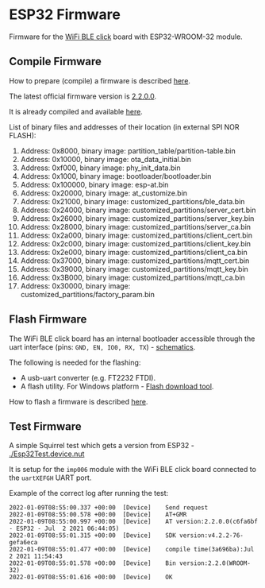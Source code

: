 # ESP32 Firmware #

Firmware for the [WiFi BLE click](https://www.mikroe.com/wifi-ble-click) board with ESP32-WROOM-32 module.

## Compile Firmware ##

How to prepare (compile) a firmware is described [here](https://docs.espressif.com/projects/esp-at/en/latest/Compile_and_Develop/).

The latest official firmware version is [2.2.0.0](https://github.com/espressif/esp-at/releases/tag/v2.2.0.0_esp32).

It is already compiled and available [here](https://github.com/espressif/esp-at/files/6767464/ESP32-WROOM_AT_V2.2.0.0.zip).

List of binary files and addresses of their location (in external SPI NOR FLASH):
1) Address: 0x8000, binary image: partition_table/partition-table.bin 
2) Address: 0x10000, binary image: ota_data_initial.bin 
3) Address: 0xf000, binary image: phy_init_data.bin 
4) Address: 0x1000, binary image: bootloader/bootloader.bin 
5) Address: 0x100000, binary image: esp-at.bin 
6) Address: 0x20000, binary image: at_customize.bin 
7) Address: 0x21000, binary image: customized_partitions/ble_data.bin 
8) Address: 0x24000, binary image: customized_partitions/server_cert.bin 
9) Address: 0x26000, binary image: customized_partitions/server_key.bin 
10) Address: 0x28000, binary image: customized_partitions/server_ca.bin 
11) Address: 0x2a000, binary image: customized_partitions/client_cert.bin 
12) Address: 0x2c000, binary image: customized_partitions/client_key.bin 
13) Address: 0x2e000, binary image: customized_partitions/client_ca.bin 
14) Address: 0x37000, binary image: customized_partitions/mqtt_cert.bin 
15) Address: 0x39000, binary image: customized_partitions/mqtt_key.bin 
16) Address: 0x3B000, binary image: customized_partitions/mqtt_ca.bin 
17) Address: 0x30000, binary image: customized_partitions/factory_param.bin

## Flash Firmware ##

The WiFi BLE click board has an internal bootloader accessible through the uart interface (pins: `GND, EN, IO0, RX, TX`) - [schematics](https://download.mikroe.com/documents/add-on-boards/click/wifi-ble/wifi-ble-click-schematic-v102.pdf).

The following is needed for the flashing:
- A usb-uart converter (e.g. FT2232 FTDI).
- A flash utility. For Windows platform - [Flash download tool](https://www.espressif.com/sites/default/files/tools/flash_download_tool_3.9.2.zip).

How to flash a firmware is described [here](https://docs.espressif.com/projects/esp-at/en/latest/Get_Started/Downloading_guide.html).

## Test Firmware ##

A simple Squirrel test which gets a version from ESP32 - [./Esp32Test.device.nut](./Esp32Test.device.nut)

It is setup for the `imp006` module with the WiFi BLE click board connected to the `uartXEFGH` UART port.

Example of the correct log after running the test:
```
2022-01-09T08:55:00.337 +00:00	[Device]	Send request
2022-01-09T08:55:00.578 +00:00	[Device]	AT+GMR
2022-01-09T08:55:00.997 +00:00	[Device]	AT version:2.2.0.0(c6fa6bf - ESP32 - Jul  2 2021 06:44:05)
2022-01-09T08:55:01.315 +00:00	[Device]	SDK version:v4.2.2-76-gefa6eca
2022-01-09T08:55:01.477 +00:00	[Device]	compile time(3a696ba):Jul  2 2021 11:54:43
2022-01-09T08:55:01.578 +00:00	[Device]	Bin version:2.2.0(WROOM-32)
2022-01-09T08:55:01.616 +00:00	[Device]	OK
```
